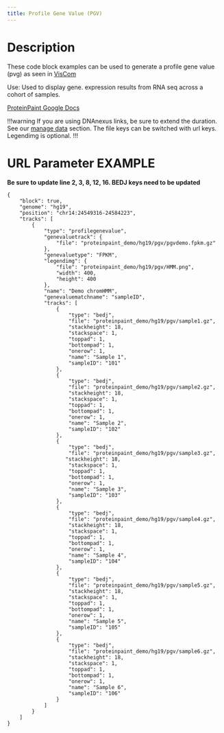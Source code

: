 ```yaml
---
title: Profile Gene Value (PGV) 
---
```

# Description 
These code block examples can be used to generate a profile gene value (pvg) as seen in [VisCom](https://viz.stjude.cloud/zhou-lab/visualization/genomepaint-profile-gene-value-example~35)

Use: Used to display gene. expression results from RNA seq across a cohort of samples.

[ProteinPaint Google Docs](https://docs.google.com/document/d/1yrRpDUZWSRGuCa0snGwRuo721WRHgdYTX7GWIsZ_fSY/)

!!!warning
If you are using DNAnexus links, be sure to extend the duration. See our [manage data](https://university.stjude.cloud/docs/visualization-community/data-manage/) section. The file keys can be switched with url keys. Legendimg is optional.
!!!


# URL Parameter EXAMPLE
**Be sure to update line 2, 3, 8, 12, 16. BEDJ keys need to be updated**
```JS
{
	"block": true,
	"genome": "hg19",
    "position": "chr14:24549316-24584223",
    "tracks": [
        {
            "type": "profilegenevalue",
            "genevaluetrack": {
                "file": "proteinpaint_demo/hg19/pgv/pgvdemo.fpkm.gz"
            },
            "genevaluetype": "FPKM",
            "legendimg": {
                "file": "proteinpaint_demo/hg19/pgv/HMM.png",
                "width": 400,
                "height": 400
            },
            "name": "Demo chromHMM",
            "genevaluematchname": "sampleID",
            "tracks": [
                {
                    "type": "bedj",
                    "file": "proteinpaint_demo/hg19/pgv/sample1.gz",
                    "stackheight": 18,
                    "stackspace": 1,
                    "toppad": 1,
                    "bottompad": 1,
                    "onerow": 1,
                    "name": "Sample 1",
                    "sampleID": "101"
                },
                {
                    "type": "bedj",
                    "file": "proteinpaint_demo/hg19/pgv/sample2.gz",
                    "stackheight": 18,
                    "stackspace": 1,
                    "toppad": 1,
                    "bottompad": 1,
                    "onerow": 1,
                    "name": "Sample 2",
                    "sampleID": "102"
                },
                {
                    "type": "bedj",
                    "file": "proteinpaint_demo/hg19/pgv/sample3.gz",
                   "stackheight": 18,
                    "stackspace": 1,
                    "toppad": 1,
                    "bottompad": 1,
                    "onerow": 1,
                    "name": "Sample 3",
                    "sampleID": "103"
                },
                {
                    "type": "bedj",
                    "file": "proteinpaint_demo/hg19/pgv/sample4.gz",
                    "stackheight": 18,
                    "stackspace": 1,
                    "toppad": 1,
                    "bottompad": 1,
                    "onerow": 1,
                    "name": "Sample 4",
                    "sampleID": "104"
                },
                {
                    "type": "bedj",
                    "file": "proteinpaint_demo/hg19/pgv/sample5.gz",
                    "stackheight": 18,
                    "stackspace": 1,
                    "toppad": 1,
                    "bottompad": 1,
                    "onerow": 1,
                    "name": "Sample 5",
                    "sampleID": "105"
                },
                {
                    "type": "bedj",
                    "file": "proteinpaint_demo/hg19/pgv/sample6.gz",
                    "stackheight": 18,
                    "stackspace": 1,
                    "toppad": 1,
                    "bottompad": 1,
                    "onerow": 1,
                    "name": "Sample 6",
                    "sampleID": "106"
                }
            ]
        }
    ]
}
```